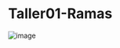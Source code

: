 # Taller01-Ramas

![image](https://github.com/brauliorivas/Taller01-Ramas/assets/124281945/582c4e27-fcf5-4128-af51-0ce691554e26)

